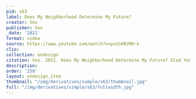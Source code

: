 ```yaml
---
pid: s63
label: Does My Neighborhood Determine My Future?
creator: Vox
publisher: Vox
_date: '2021'
format: video
source: https://www.youtube.com/watch?v=pu2sKNJMH-k
clio:
collection: undesign
citation: Vox. 2021. Does My Neighborhood Determine My Future? Glad You Asked. https://www.youtube.com/watch?v=pu2sKNJMH-k.
description:
order: '259'
layout: undesign_item
thumbnail: "/img/derivatives/simple/s63/thumbnail.jpg"
full: "/img/derivatives/simple/s63/fullwidth.jpg"
---
```

